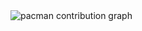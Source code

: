 
<picture>
  <source media="(prefers-color-scheme: dark)" srcset="https://raw.githubusercontent.com/mateusviniciuss/mateusviniciuss/output/pacman-contribution-graph-dark.svg">
  <source media="(prefers-color-scheme: light)" srcset="https://raw.githubusercontent.com/mateusviniciuss/mateusviniciuss/output/pacman-contribution-graph.svg">
  <img alt="pacman contribution graph" src="https://raw.githubusercontent.com/mateusviniciuss/mateusviniciuss/output/pacman-contribution-graph.svg">
</picture>

###
